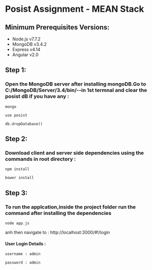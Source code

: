 # Posist Assignment - MEAN Stack

## Minimum Prerequisites Versions:
* Node.js v7.7.2
* MongoDB v3.4.2
* Express v4.14
* Angular v2.0

## Step 1:

### Open the MongoDB server after installing mongoDB.Go to C:/MongoDB/Server/3.4/bin/--in 1st termnal and clear the posist dB if you have any :

```
mongo
```
```
use posist
```
```
db.dropDatabase()
```

## Step 2:

### Download client and server side dependencies using the commands in root directory :
```
npm install
```

```
bower install
```
## Step 3:

### To run the applcation,inside the project folder run the command after installing the dependencies
```
node app.js
```
anh then navigate to : http://localhost:3000/#!/login
#### User Login Details : 
```
username : admin
```
```
password : admin
```
